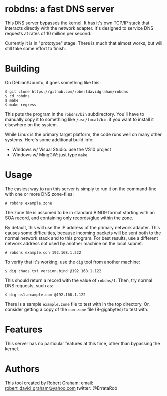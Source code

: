# robdns: a fast DNS server

This DNS server bypasses the kernel. It has it's own TCP/IP stack
that interacts directly with the network adapter. It's designed
to service DNS requests at rates of 10 million per second.

Currently it is in "prototype" stage. There is much that almost works,
but will still take some effort to finish.

# Building

On Debian/Ubuntu, it goes something like this:

	$ git clone https://github.com/robertdavidgraham/robdns
	$ cd robdns
	$ make
	$ make regress

This puts the program in the `robdns/bin` subdirectory. You'll have to
manually copy it to something like `/usr/local/bin` if you want to
install it elsewhere on the system.

While Linux is the primary target platform, the code runs well on many other
systems. Here's some additional build info:
* Windows w/ Visual Studio: use the VS10 project
* Windows w/ MingGW: just type `make`


# Usage

The easiest way to run this server is simply to run it on the command-line
with one or more DNS zone-files:

	# robdns example.zone

The zone file is assumed to be in standard BIND9 format starting with an
SOA record, and containing only records/glue within the zone.

By default, this will use the IP address of the primary network adapter.
This causes some difficulties, because incoming packets will be sent both
to the normal network stack and to this program. For best results, use
a different network address not used by another machine on the local subnet.

	# robdns example.con 192.168.1.222

To verify that it's working, use the `dig` tool from another machine:

	$ dig chaos txt version.bind @192.168.1.122

This should return a record with the value of `robdns/1`. Then, try normal
DNS requests, such as:

	$ dig ns1.example.com @192.168.1.122

There is a sample `example.zone` file to test with in the top directory. Or,
consider getting a copy of the `com.zone` file (8-gigabytes) to test with.

# Features

This server has no particular features at this time, other than bypassing
the kernel.

# Authors

This tool created by Robert Graham:
email: robert_david_graham@yahoo.com
twitter: @ErrataRob






